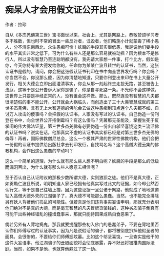 # 痴呆人才会用假文证公开出书

作者：拉珍

自从《多杰羌佛第三世》宝书面世以来，社会上，尤其是网路上，恭敬赞颂学习者多不胜数，但也时不常的冒出一些反对者，诋毁者，他们略施小计就蒙毒了稀小愚人，分不清东南西北，众生愚痴可怜！妖魔的手段其实很低愚，我是说他们耍手段的水平其实非常之低下，可为什么有些人还是那么容易就被动摇？因为根本不是修行人，所以没有智慧乃至连聪明都没有。我先请大家想一件事，打个比方，假如是你，今天你持有某大德发给你的，任命你为某某仁波且转世的认证书，当然，这张认证书是假的，请问，你会把这张假认证书刊印在书中向全世界发行吗？你会吗？你当然不会，你没那么傻，因为你清楚地知道，只要你刊登出来印在书上大量公开发行，相关大德会立即出面澄清事实，你会从那一刻起终生走投无路，甚至被告上法庭，这等于是公开告诉大家你是骗子，你是自寻死路一条。不光你不会这样做，这世界上只要是神经正常的人，没有谁会这样做。那么，既然连没有智慧的凡夫都很清楚假的事不能公开，公开就会大祸临头，而创造出了三十大类智慧成就的第三世多杰羌佛，具有无上大智道德的佛陀会去做这种愚痴到顶点连个凡夫都不如，自讨万人攻击的傻事吗？会把假的认证书，人家没有写过的认证书，自己伪造一份刊登在书中，向全世界公开招倒霉吗？有这么傻吗？凭著那无圣能及，掌握生死于反掌间的伟大佛法证量，第三世多杰羌佛有必要伪造一份出自邬坚喜饶这类三流活佛的认证书吗？说实在话，他那真实不虚的认证书其实都已经是对第三世多杰羌佛的侮辱！再者，国际佛教僧尼总会，这么一个极其严肃的世界性佛教机构，他们会把一份假的认证书提供给出版社拿去刊印发行，自找骂名吗？这个高僧大德云集的佛教机构，会作出这么愚蠢的举动吗？

这么一个简单的道理，为什么就有那么些人想不明白呢？妖魔的手段是那么的低级而漏洞百出，为什么就有那么些人愿意去相信呢？

至于否认自己认证附议的那极少数所谓大德，实则狼狈之徒。他们不是真大德，正如贡勒仁波且所说，明明知道人家已经拥有他真实写过此文的证据，如今却公然否认行文，等于是自己往墙上撞，因为这些证据一旦公诸于网路，他就成了地地道道钻入高僧大德外壳的江湖骗子了，真大德不可能那么愚蠢。当然，也不能完全排除另有妖人背著他们捣乱的可能性。但若真是他们违背事实妄语申明，那就充分表明他们绝对不是真的大德，而是毫无智慧的凡夫冒牌货骗钱的，这种劣质骗子倒真有可能干出些神经错乱的撞墙蠢事来，那就只能待因果成熟自食恶果了。

倘若另外有人背地捣鬼，那我就要提醒那些初入佛门的愚蠢弟子，不要在背地里否认你们师傅写过的认证事实，因为凡是说假话的骗子，都将被彻底扒掉他假圣者的面具，会很惨的，不要给你们师傅掘坟墓。比如这个邬坚喜饶，一旦查实是他干的这件大妄语事，他江湖骗子的丑陋面貌将会彻底暴露，弄不好还将被推向国际法庭。当然，如果不是他，也就算他躲过了这一劫。